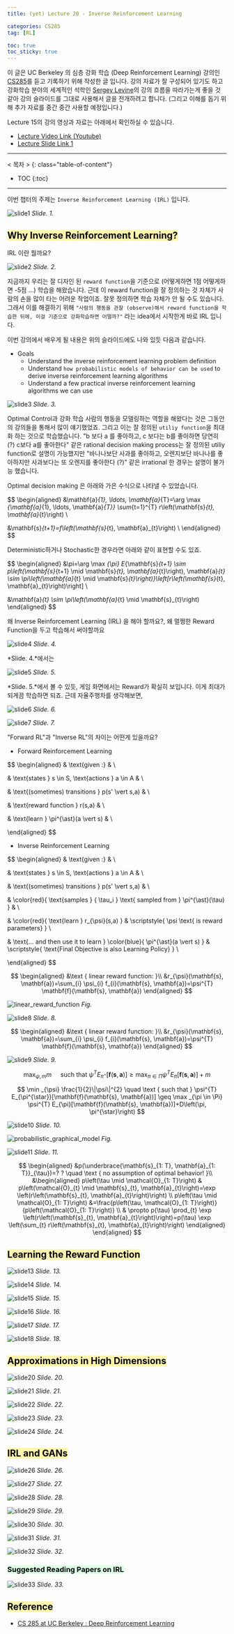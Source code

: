```yaml
---
title: (yet) Lecture 20 - Inverse Reinforcement Learning

categories: CS285
tag: [RL]

toc: true
toc_sticky: true
---
```



이 글은 UC Berkeley 의 심층 강화 학습 (Deep Reinforcement Learning) 강의인 [CS285](http://rail.eecs.berkeley.edu/deeprlcourse/)를 듣고 기록하기 위해 작성한 글 입니다. 
강의 자료가 잘 구성되어 있기도 하고 강화학습 분야의 세계적인 석학인 [Sergey Levine](http://people.eecs.berkeley.edu/~svlevine/)의 강의 흐름을 따라가는게 좋을 것 같아 강의 슬라이드를 그대로 사용해서 글을 전개하려고 합니다. (그리고 이해를 돕기 위해 추가 자료를 중간 중간 사용할 예정입니다.)


Lecture 15의 강의 영상과 자료는 아래에서 확인하실 수 있습니다. 
- [Lecture Video Link (Youtube)](https://www.youtube.com/watch?v=EcxpbhDeuZw&list=PL_iWQOsE6TfURIIhCrlt-wj9ByIVpbfGc&index=88)
- [Lecture Slide Link 1](http://rail.eecs.berkeley.edu/deeprlcourse/static/slides/lec-20.pdf)


---
< 목차 >
{: class="table-of-content"}
* TOC
{:toc}
---

이번 챕터의 주제는 `Inverse Reinforcement Learning (IRL)` 입니다.

![slide1](/assets/images/CS285/lec-20/slide1.png)
*Slide. 1.*


## <mark style='background-color: #fff5b1'> Why Inverse Reinforcement Learning?  </mark>

IRL 이란 뭘까요?

![slide2](/assets/images/CS285/lec-20/slide2.png)
*Slide. 2.*

지금까지 우리는 잘 디자인 된 `reward function`을 기준으로 (어떻게하면 1점 어떻게하면 -5점 ...) 학습을 해왔습니다. 
근데 이 reward function을 잘 정의하는 것 자체가 사람의 손을 많이 타는 어려운 작업이죠.
잘못 정의하면 학습 자체가 안 될 수도 있습니다.
그래서 이를 해결하기 위해 `"사람의 행동을 관찰 (observe)해서 reward function을 학습한 뒤에, 이걸 기준으로 강화학습하면 어떨까?"` 라는 idea에서 시작한게 바로 IRL 입니다.

이번 강의에서 배우게 될 내용은 위의 슬라이드에도 나와 있듯 다음과 같습니다.

- Goals
  - Understand the inverse reinforcement learning problem definition
  - Understand `how probabilistic models of behavior can be used` to derive inverse reinforcement learning algorithms
  - Understand a few practical inverse reinforcement learning algorithms we can use





![slide3](/assets/images/CS285/lec-20/slide3.png)
*Slide. 3.*

Optimal Control과 강화 학습 사람의 행동을 모델링하는 역할을 해왔다는 것은 그동안의 강의들을 통해서 많이 얘기했었죠.
그리고 이는 잘 정의된 `utiliy function`을 최대화 하는 것으로 학습했습니다. "b 보다 a 를 좋아하고, c 보다는 b를 좋아하면 당연히 (?) c보다 a를 좋아한다" 같은 rational decision making process는 잘 정의된 utiliy function로 설명이 가능했지만 "바나나보단 사과를 좋아하고, 오렌지보단 바나나를 좋아하지만 사과보다는 또 오렌지를 좋아한다 (?)" 같은 irrational 한 경우는 설명이 불가능 했습니다.

Optimal decision making 은 아래와 가은 수식으로 나타낼 수 있었습니다.

$$
\begin{aligned}
&\mathbf{a}_{1}, \ldots, \mathbf{a}_{T}=\arg \max _{\mathbf{a}_{1}, \ldots, \mathbf{a}_{T}} \sum_{t=1}^{T} r\left(\mathbf{s}_{t}, \mathbf{a}_{t}\right) \\

&\mathbf{s}_{t+1}=f\left(\mathbf{s}_{t}, \mathbf{a}_{t}\right) \\
\end{aligned}
$$

Deterministic하거나 Stochastic한 경우라면 아래와 같이 표현할 수도 있죠.

$$
\begin{aligned}
&\pi=\arg \max _{\pi} E_{\mathbf{s}_{t+1} \sim p\left(\mathbf{s}_{t+1} \mid \mathbf{s}_{t}, \mathbf{a}_{t}\right), \mathbf{a}_{t} \sim \pi\left(\mathbf{a}_{t} \mid \mathbf{s}_{t}\right)}\left[r\left(\mathbf{s}_{t}, \mathbf{a}_{t}\right)\right] \\

&\mathbf{a}_{t} \sim \pi\left(\mathbf{a}_{t} \mid \mathbf{s}_{t}\right)
\end{aligned}
$$


왜 Inverse Reinforcement Learning (IRL) 을 해야 할까요?, 왜 멀쩡한 Reward Function을 두고 학습해서 써야할까요

![slide4](/assets/images/CS285/lec-20/slide4.png)
*Slide. 4.*

*Slide. 4.*에서는 

![slide5](/assets/images/CS285/lec-20/slide5.png)
*Slide. 5.*

*Slide. 5.*에서 볼 수 있듯, 게임 화면에서는 Reward가 확실히 보입니다. 이게 최대가 되게끔 학습하면 되죠.
근데 자율주행차를 생각해보면, 


![slide6](/assets/images/CS285/lec-20/slide6.png)
*Slide. 6.*

![slide7](/assets/images/CS285/lec-20/slide7.png)
*Slide. 7.*

"Forward RL"과 "Inverse RL"의 차이는 어떤게 있을까요?

- Forward Reinforcement Learning

$$
\begin{aligned}
&
\text{given :} 
& \\

&
\text{states } s \in S, \text{actions } a \in A 
& \\

&
\text{(sometimes) transitions } p(s' \vert s,a) 
& \\

&
\text{reward function } r(s,a) 
& \\

&
\text{learn } \pi^{\ast}(a \vert s) 
& \\

\end{aligned}
$$

- Inverse Reinforcement Learning

$$
\begin{aligned}
&
\text{given :} 
& \\

&
\text{states } s \in S, \text{actions } a \in A 
& \\

&
\text{(sometimes) transitions } p(s' \vert s,a) 
& \\

&
\color{red}{ \text{samples } \{ \tau_i \} \text{ sampled from } \pi^{\ast}(\tau) }
& \\

&
\color{red}{ \text{learn } r_{\psi}(s,a) }
& \scriptstyle{ \psi  \text{ is reward parameters} } \\

&
\text{... and then use it to learn } \color{blue}{ \pi^{\ast}(a \vert s) }
& \scriptstyle{ \text{Final Objective is also Learning Policy} } \\

\end{aligned}
$$





$$
\begin{aligned}
&\text { linear reward function: }\\
&r_{\psi}(\mathbf{s}, \mathbf{a})=\sum_{i} \psi_{i} f_{i}(\mathbf{s}, \mathbf{a})=\psi^{T} \mathbf{f}(\mathbf{s}, \mathbf{a})
\end{aligned}
$$



![linear_reward_function](/assets/images/CS285/lec-20/linear_reward_function.png)
*Fig.*


![slide8](/assets/images/CS285/lec-20/slide8.png)
*Slide. 8.*

$$
\begin{aligned}
&\text { linear reward function: }\\
&r_{\psi}(\mathbf{s}, \mathbf{a})=\sum_{i} \psi_{i} f_{i}(\mathbf{s}, \mathbf{a})=\psi^{T} \mathbf{f}(\mathbf{s}, \mathbf{a})
\end{aligned}
$$



![slide9](/assets/images/CS285/lec-20/slide9.png)
*Slide. 9.*

$$
\max _{\psi, m} m \quad \text { such that } \psi^{T} E_{\pi^{\star}}[\mathbf{f}(\mathbf{s}, \mathbf{a})] \geq \max _{\pi \in \Pi} \psi^{T} E_{\pi}[\mathbf{f}(\mathbf{s}, \mathbf{a})]+m
$$

$$
\min _{\psi} \frac{1}{2}\|\psi\|^{2} \quad \text { such that } \psi^{T} E_{\pi^{\star}}[\mathbf{f}(\mathbf{s}, \mathbf{a})] \geq \max _{\pi \in \Pi} \psi^{T} E_{\pi}[\mathbf{f}(\mathbf{s}, \mathbf{a})]+D\left(\pi, \pi^{\star}\right)
$$

![slide10](/assets/images/CS285/lec-20/slide10.png)
*Slide. 10.*





![probabilistic_graphical_model](/assets/images/CS285/lec-20/probabilistic_graphical_model.png)
*Fig.*



![slide11](/assets/images/CS285/lec-20/slide11.png)
*Slide. 11.*

$$
\begin{aligned}
&p(\underbrace{\mathbf{s}_{1: T}, \mathbf{a}_{1: T}}_{\tau})=? ? \quad \text { no assumption of optimal behavior! }\\
&\begin{aligned}
p\left(\tau \mid \mathcal{O}_{1: T}\right) & p\left(\mathcal{O}_{t} \mid \mathbf{s}_{t}, \mathbf{a}_{t}\right)=\exp \left(r\left(\mathbf{s}_{t}, \mathbf{a}_{t}\right)\right) \\
p\left(\tau \mid \mathcal{O}_{1: T}\right) &=\frac{p\left(\tau, \mathcal{O}_{1: T}\right)}{p\left(\mathcal{O}_{1: T}\right)} \\
& \propto p(\tau) \prod_{t} \exp \left(r\left(\mathbf{s}_{t}, \mathbf{a}_{t}\right)\right)=p(\tau) \exp \left(\sum_{t} r\left(\mathbf{s}_{t}, \mathbf{a}_{t}\right)\right)
\end{aligned}
\end{aligned}
$$







## <mark style='background-color: #fff5b1'> Learning the Reward Function  </mark>

![slide13](/assets/images/CS285/lec-20/slide13.png)
*Slide. 13.*

![slide14](/assets/images/CS285/lec-20/slide14.png)
*Slide. 14.*

![slide15](/assets/images/CS285/lec-20/slide15.png)
*Slide. 15.*

![slide16](/assets/images/CS285/lec-20/slide16.png)
*Slide. 16.*

![slide17](/assets/images/CS285/lec-20/slide17.png)
*Slide. 17.*

![slide18](/assets/images/CS285/lec-20/slide18.png)
*Slide. 18.*



## <mark style='background-color: #fff5b1'> Approximations in High Dimensions  </mark>

![slide20](/assets/images/CS285/lec-20/slide20.png)
*Slide. 20.*

![slide21](/assets/images/CS285/lec-20/slide21.png)
*Slide. 21.*

![slide22](/assets/images/CS285/lec-20/slide22.png)
*Slide. 22.*

![slide23](/assets/images/CS285/lec-20/slide23.png)
*Slide. 23.*

![slide24](/assets/images/CS285/lec-20/slide24.png)
*Slide. 24.*






## <mark style='background-color: #fff5b1'> IRL and GANs  </mark>

![slide26](/assets/images/CS285/lec-20/slide26.png)
*Slide. 26.*

![slide27](/assets/images/CS285/lec-20/slide27.png)
*Slide. 27.*

![slide28](/assets/images/CS285/lec-20/slide28.png)
*Slide. 28.*

![slide29](/assets/images/CS285/lec-20/slide29.png)
*Slide. 29.*

![slide30](/assets/images/CS285/lec-20/slide30.png)
*Slide. 30.*

![slide31](/assets/images/CS285/lec-20/slide31.png)
*Slide. 31.*

![slide32](/assets/images/CS285/lec-20/slide32.png)
*Slide. 32.*




### <mark style='background-color: #dcffe4'> Suggested Reading Papers on IRL </mark>

![slide33](/assets/images/CS285/lec-20/slide33.png)
*Slide. 33.*




## <mark style='background-color: #fff5b1'> Reference </mark>

- [CS 285 at UC Berkeley : Deep Reinforcement Learning](http://rail.eecs.berkeley.edu/deeprlcourse/)































